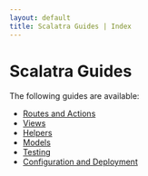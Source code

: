 ```yaml
---
layout: default
title: Scalatra Guides | Index
---
```


<div class="page-header">
  <h1>Scalatra Guides</h1>
</div>

The following guides are available:

 * [Routes and Actions](routes-and-actions.html)
 * [Views](views.html)
 * [Helpers](helpers.html)
 * [Models](models.html)
 * [Testing](testing.html)
 * [Configuration and Deployment](configuration-deployment.html)
